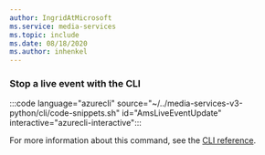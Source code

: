 ```yaml
---
author: IngridAtMicrosoft
ms.service: media-services 
ms.topic: include
ms.date: 08/18/2020
ms.author: inhenkel
---
```


### Stop a live event with the CLI

:::code language="azurecli" source="~/../media-services-v3-python/cli/code-snippets.sh" id="AmsLiveEventUpdate" interactive="azurecli-interactive":::

For more information about this command, see the [CLI reference](/cli/azure/ams/live-event?view=azure-cli-latest#az-ams-live-event-update).
